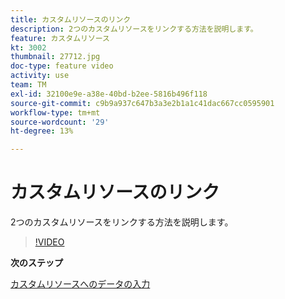 ```yaml
---
title: カスタムリソースのリンク
description: 2つのカスタムリソースをリンクする方法を説明します。
feature: カスタムリソース
kt: 3002
thumbnail: 27712.jpg
doc-type: feature video
activity: use
team: TM
exl-id: 32100e9e-a38e-40bd-b2ee-5816b496f118
source-git-commit: c9b9a937c647b3a3e2b1a1c41dac667cc0595901
workflow-type: tm+mt
source-wordcount: '29'
ht-degree: 13%

---
```


# カスタムリソースのリンク

2つのカスタムリソースをリンクする方法を説明します。

>[!VIDEO](https://video.tv.adobe.com/v/27712?quality=9)

**次のステップ**

[カスタムリソースへのデータの入力](./populate-custom-resources-with-data.md)
